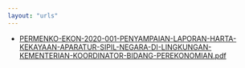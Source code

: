 ```yaml
---
layout: "urls"
---
```

* [PERMENKO-EKON-2020-001-PENYAMPAIAN-LAPORAN-HARTA-KEKAYAAN-APARATUR-SIPIL-NEGARA-DI-LINGKUNGAN-KEMENTERIAN-KOORDINATOR-BIDANG-PEREKONOMIAN.pdf](PERMENKO-EKON-2020-001-PENYAMPAIAN-LAPORAN-HARTA-KEKAYAAN-APARATUR-SIPIL-NEGARA-DI-LINGKUNGAN-KEMENTERIAN-KOORDINATOR-BIDANG-PEREKONOMIAN.pdf)

